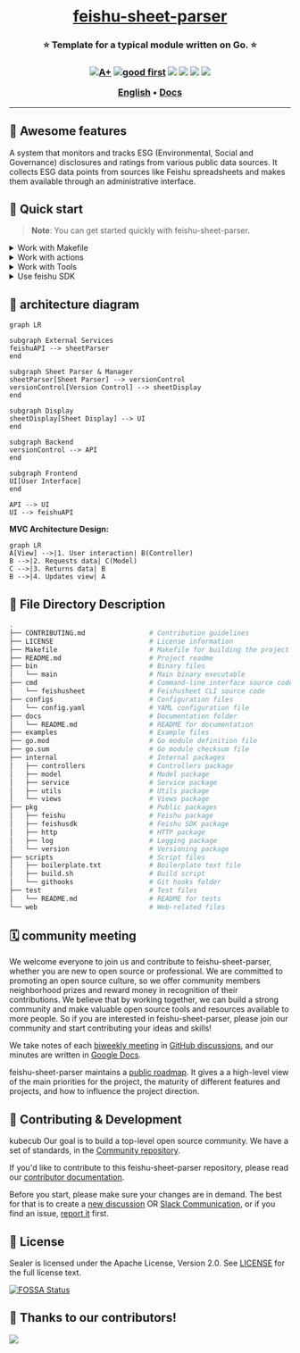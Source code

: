 <h1 align="center" style="border-bottom: none">
    <b>
        <a href="https://docker.nsddd.top">feishu-sheet-parser</a><br>
    </b>
</h1>
<h3 align="center" style="border-bottom: none">
      ⭐️  Template for a typical module written on Go.  ⭐️ <br>
<h3>


<p align=center>
<a href="https://goreportcard.com/report/github.com/kubecub/feishu-sheet-parser"><img src="https://goreportcard.com/badge/github.com/kubecub/feishu-sheet-parser" alt="A+"></a>
<a href="https://github.com/issues?q=org:kubecub+is:issue+label:good+first+issue"><img src="https://img.shields.io/github/issues/kubecub/feishu-sheet-parser/good%20first%20issue?logo=%22github%22" alt="good first"></a>
<a href="https://github.com/kubecub/feishu-sheet-parser"><img src="https://img.shields.io/github/stars/kubecub/feishu-sheet-parser.svg?style=flat&logo=github&colorB=deeppink&label=stars"></a>
<a href="https://join.slack.com/t/kubecub/shared_invite/zt-1se0k2bae-lkYzz0_T~BYh3rjkvlcUqQ"><img src="https://img.shields.io/badge/Slack-100%2B-blueviolet?logo=slack&amp;logoColor=white"></a>
<a href="https://github.com/kubecub/feishu-sheet-parser/blob/main/LICENSE"><img src="https://img.shields.io/badge/license-Apache--2.0-green"></a>
<a href="https://golang.org/"><img src="https://img.shields.io/badge/Language-Go-blue.svg"></a>
</p>

</p>

<p align="center">
    <a href="./README.md"><b>English</b></a> •
    <a href="https://kubecub.github.io/feishu-sheet-parser"><b>Docs</b></a>
</p>

</p>

----


## 🧩 Awesome features

A system that monitors and tracks ESG (Environmental, Social and Governance) disclosures and ratings from various public data sources. It collects ESG data points from sources like Feishu spreadsheets and makes them available through an administrative interface.

## 🛫 Quick start 

> **Note**: You can get started quickly with feishu-sheet-parser.


<details>
  <summary>Work with Makefile</summary>

```bash
❯ make help    # show help
❯ make build   # build binary
```

</details>
<details>
  <summary>Work with actions</summary>

Actions provide handling of PR and issue.
We used the bot @kubbot, It can detect issues in Chinese and translate them to English, and you can interact with it using the command `/comment`.

Comment in an issue:

```bash
❯ /intive
```

</details>
<details>
  <summary>Work with Tools</summary>

```bash
❯ make tools
```

</details>
<details>
  <summary>Use feishu SDK</summary>

Init client
```go
import (
    parsetsdk "github.com/kubecub/feishu-sheet-parser"
)

cli := parsetsdk.MustNewClient("cli_a253xxxxb500b", "6YKq9xxxxpZv6D")
```

Call open interface(CURD)
> example inset
```go
func demo() {
    ctx := context.Background()

    baseToken := "bascntXKzhxxxxxVKPRe"
    tableID := "tbl8xxxxAu"
    fields := map[string]interface{}{
        "multi-line text": "test content",
    }

    record, err := cli.CreateRecord(ctx, baseToken, tableID, fields)
    if err != nil {
        fmt.Printf("createRecord failed, err=%v\n", err)
    } else {
        fmt.Printf("createRecord success, record=%+#v\n", record)
    }
}
```

</details>


## 🕋 architecture diagram
```mermaid
graph LR

subgraph External Services
feishuAPI --> sheetParser
end

subgraph Sheet Parser & Manager
sheetParser[Sheet Parser] --> versionControl
versionControl[Version Control] --> sheetDisplay
end

subgraph Display
sheetDisplay[Sheet Display] --> UI
end

subgraph Backend
versionControl --> API
end

subgraph Frontend
UI[User Interface]
end

API --> UI
UI --> feishuAPI 
```

**MVC Architecture Design:**
```mermaid
graph LR
A[View] -->|1. User interaction| B(Controller)
B -->|2. Requests data| C(Model)
C -->|3. Returns data| B
B -->|4. Updates view| A
```

## 🤖 File Directory Description
```bash
.
├── CONTRIBUTING.md                # Contribution guidelines
├── LICENSE                        # License information
├── Makefile                       # Makefile for building the project
├── README.md                      # Project readme
├── bin                            # Binary files
│   └── main                       # Main binary executable
├── cmd                            # Command-line interface source code
│   └── feishusheet                # Feishusheet CLI source code
├── configs                        # Configuration files
│   └── config.yaml                # YAML configuration file
├── docs                           # Documentation folder
│   └── README.md                  # README for documentation
├── examples                       # Example files
├── go.mod                         # Go module definition file
├── go.sum                         # Go module checksum file
├── internal                       # Internal packages
│   ├── controllers                # Controllers package
│   ├── model                      # Model package
│   ├── service                    # Service package
│   ├── utils                      # Utils package
│   └── views                      # Views package
├── pkg                            # Public packages
│   ├── feishu                     # Feishu package
│   ├── feishusdk                  # Feishu SDK package
│   ├── http                       # HTTP package
│   ├── log                        # Logging package
│   └── version                    # Versioning package
├── scripts                        # Script files
│   ├── boilerplate.txt            # Boilerplate text file
│   ├── build.sh                   # Build script
│   └── githooks                   # Git hooks folder
├── test                           # Test files
│   └── README.md                  # README for tests
└── web                            # Web-related files
```


## 🗓️ community meeting

We welcome everyone to join us and contribute to feishu-sheet-parser, whether you are new to open source or professional. We are committed to promoting an open source culture, so we offer community members neighborhood prizes and reward money in recognition of their contributions. We believe that by working together, we can build a strong community and make valuable open source tools and resources available to more people. So if you are interested in feishu-sheet-parser, please join our community and start contributing your ideas and skills!

We take notes of each [biweekly meeting](https://github.com/kubecub/feishu-sheet-parser/issues/2) in [GitHub discussions](https://github.com/kubecub/feishu-sheet-parser/discussions/categories/meeting), and our minutes are written in [Google Docs](https://docs.google.com/document/d/1nx8MDpuG74NASx081JcCpxPgDITNTpIIos0DS6Vr9GU/edit?usp=sharing).

feishu-sheet-parser maintains a [public roadmap](https://github.com/kubecub/community/tree/main/roadmaps). It gives a a high-level view of the main priorities for the project, the maturity of different features and projects, and how to influence the project direction.

## 🤼‍ Contributing & Development

kubecub Our goal is to build a top-level open source community. We have a set of standards, in the [Community repository](https://github.com/kubecub/community).

If you'd like to contribute to this feishu-sheet-parser repository, please read our [contributor documentation](https://github.com/kubecub/feishu-sheet-parser/blob/main/CONTRIBUTING.md).

Before you start, please make sure your changes are in demand. The best for that is to create a [new discussion](https://github.com/kubecub/feishu-sheet-parser/discussions/new/choose) OR [Slack Communication](https://join.slack.com/t/kubecub/shared_invite/zt-1se0k2bae-lkYzz0_T~BYh3rjkvlcUqQ), or if you find an issue, [report it](https://github.com/kubecub/feishu-sheet-parser/issues/new/choose) first.


## 🚨 License

Sealer is licensed under the Apache License, Version 2.0. See [LICENSE](https://github.com/kubecub/feishu-sheet-parser/tree/main/LICENSE) for the full license text.

[![FOSSA Status](https://app.fossa.com/api/projects/git%2Bgithub.com%2Fsealerio%2Fsealer.svg?type=large)](https://app.fossa.com/projects/git%2Bgithub.com%2Fkubecub%2Ffeishu-sheet-parser?ref=badge_large)


## 🔮 Thanks to our contributors!

<a href="https://github.com/kubecub/feishu-sheet-parser/graphs/contributors">
  <img src="https://contrib.rocks/image?repo=kubecub/feishu-sheet-parser" />
</a>
